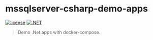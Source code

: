 # mssqlserver-csharp-demo-apps

[![license](https://img.shields.io/github/license/atrakic/mssqlserver-csharp-demo-apps.svg)](https://github.com/atrakic/mssqlserver-csharp-demo-apps/blob/main/LICENSE)
[![.NET](https://github.com/atrakic/mssqlserver-csharp-demo-apps/actions/workflows/dotnet.yml/badge.svg)](https://github.com/atrakic/mssqlserver-csharp-demo-apps/actions/workflows/dotnet.yml)

> Demo .Net apps with docker-compose.
